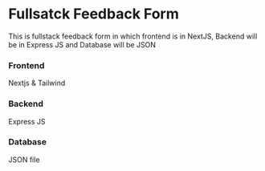 # Fullsatck Feedback Form
This is fullstack feedback form in which frontend is in NextJS, Backend will be in Express JS and Database will be JSON

### Frontend
Nextjs & Tailwind

### Backend 
Express JS

### Database
 JSON file